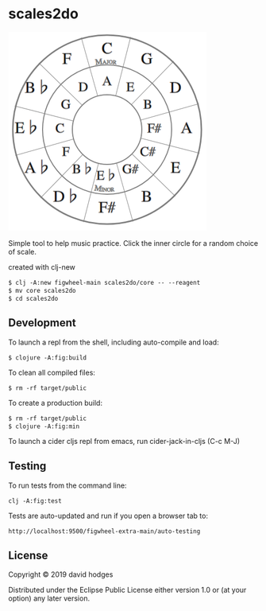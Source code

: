 # scales2do

![cycle of fifths, cycle of fourths](https://github.com/dhodges/scales2do/raw/master/resources/public/cycles.png)

Simple tool to help music practice.
Click the inner circle for a random choice of scale.

created with clj-new
```
$ clj -A:new figwheel-main scales2do/core -- --reagent
$ mv core scales2do
$ cd scales2do
```

## Development

To launch a repl from the shell, including auto-compile and load:

```
$ clojure -A:fig:build
```

To clean all compiled files:

```
$ rm -rf target/public
```

To create a production build:

```
$ rm -rf target/public
$ clojure -A:fig:min
```

To launch a cider cljs repl from emacs, run cider-jack-in-cljs (C-c M-J)

## Testing

To run tests from the command line:

    clj -A:fig:test

Tests are auto-updated and run if you open a browser tab to:

    http://localhost:9500/figwheel-extra-main/auto-testing


## License

Copyright © 2019 david hodges

Distributed under the Eclipse Public License either version 1.0 or (at your option) any later version.
